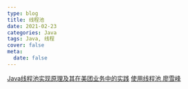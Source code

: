 ```yaml
---
type: blog
title: 线程池
date: 2021-02-23
categories: Java
tags: Java, 线程
cover: false
meta:
  date: false
---
```






<!-- more -->

[Java线程池实现原理及其在美团业务中的实践](https://tech.meituan.com/2020/04/02/java-pooling-pratice-in-meituan.html)
[使用线程池 廖雪峰](https://www.liaoxuefeng.com/wiki/1252599548343744/1306581130018849)